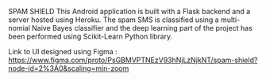 SPAM SHIELD
This Android application is built with a Flask backend and a server hosted using Heroku.
The spam SMS is classified using a multi-nomial Naive Bayes classifier and the deep learning part of the project has been performed using Scikit-Learn Python library.

Link to UI designed using Figma : https://www.figma.com/proto/PsGBMVPTNEzV93hNjLzNjkNT/spam-shield?node-id=2%3A0&scaling=min-zoom
